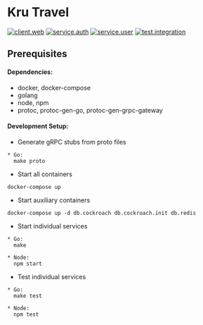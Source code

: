 # Kru Travel

[![client.web][client.web-badge]][client.web-workflow]
[![service.auth][service.auth-badge]][service.auth-workflow]
[![service.user][service.user-badge]][service.user-workflow]
[![test.integration][test.integration-badge]][test.integration-workflow]

## Prerequisites

#### Dependencies:

- docker, docker-compose
- golang
- node, npm
- protoc, protoc-gen-go, protoc-gen-grpc-gateway

#### Development Setup:

- Generate gRPC stubs from proto files

```
* Go:
  make proto
```

- Start all containers

```
docker-compose up
```

- Start auxiliary containers

```
docker-compose up -d db.cockroach db.cockroach.init db.redis
```

- Start individual services

```
* Go:
  make

* Node:
  npm start
```

- Test individual services

```
* Go:
  make test

* Node:
  npm test
```

[client.web-badge]: https://github.com/jace-ys/kru-travel/workflows/client.web/badge.svg
[client.web-workflow]: https://github.com/jace-ys/kru-travel/actions?query=workflow%3Atest.integration
[service.auth-badge]: https://github.com/jace-ys/kru-travel/workflows/service.auth/badge.svg
[service.auth-workflow]: https://github.com/jace-ys/kru-travel/actions?query=workflow%3Aservice.auth
[service.user-badge]: https://github.com/jace-ys/kru-travel/workflows/service.user/badge.svg
[service.user-workflow]: https://github.com/jace-ys/kru-travel/actions?query=workflow%3Aservice.user
[test.integration-badge]: https://github.com/jace-ys/kru-travel/workflows/test.integration/badge.svg
[test.integration-workflow]: https://github.com/jace-ys/kru-travel/actions?query=workflow%3Atest.integration
